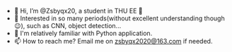 - 👋 Hi, I’m @Zsbyqx20, a student in THU EE 🌻
- 👀 Interested in so many periods(without excellent understanding though😉), such as CNN, object detection... 
- 💝 I'm relatively familiar with Python application.
- 📫 How to reach me? Email me on zsbyqx2020@163.com if needed.

<!---
Zsbyqx20/Zsbyqx20 is a ✨ special ✨ repository because its `README.md` (this file) appears on your GitHub profile.
You can click the Preview link to take a look at your changes.
--->
